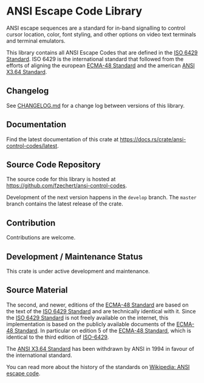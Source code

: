 # ANSI Escape Code Library

ANSI escape sequences are a standard for in-band signalling to control cursor location, color, font styling, and
other options on video text terminals and terminal emulators.

This library contains all ANSI Escape Codes that are defined in the [ISO 6429 Standard][iso-6429]. ISO 6429 is
the international standard that followed from the efforts of aligning the european [ECMA-48 Standard][ecma-48] and
the american [ANSI X3.64 Standard][ansi-x364].

## Changelog

See [CHANGELOG.md](CHANGELOG.md) for a change log between versions of this library.

## Documentation

Find the latest documentation of this crate at <https://docs.rs/crate/ansi-control-codes/latest>.

## Source Code Repository

The source code for this library is hosted at <https://github.com/fzechert/ansi-control-codes>.

Development of the next version happens in the `develop` branch.
The `master` branch contains the latest release of the crate.

## Contribution

Contributions are welcome.

## Development / Maintenance Status

This crate is under active development and maintenance.

## Source Material

The second, and newer, editions of the [ECMA-48 Standard][ecma-48] are based on the text of the
[ISO 6429 Standard][iso-6429] and are technically identical with it. Since the [ISO 6429 Standard][iso-6429] is not
freely available on the internet, this implementation is based on the publicly available documents of the
[ECMA-48 Standard][ecma-48]. In particular on edition 5 of the [ECMA-48 Standard][ecma-48], which is identical to
the third edition of [ISO-6429][iso-6429].

The [ANSI X3.64 Standard][ansi-x364] has been withdrawn by ANSI in 1994 in favour of the international standard.

You can read more about the history of the standards on [Wikipedia: ANSI escape code][wikipedia-ansi].

[ansi-x364]: https://nvlpubs.nist.gov/nistpubs/Legacy/FIPS/fipspub86.pdf
[ascii-table]: https://en.wikipedia.org/wiki/ASCII#/media/File:USASCII_code_chart.png
[ecma-48]: https://www.ecma-international.org/publications-and-standards/standards/ecma-48/
[iso-6429]: https://www.iso.org/standard/12782.html
[wikipedia-ansi]: https://en.wikipedia.org/wiki/ANSI_escape_code
